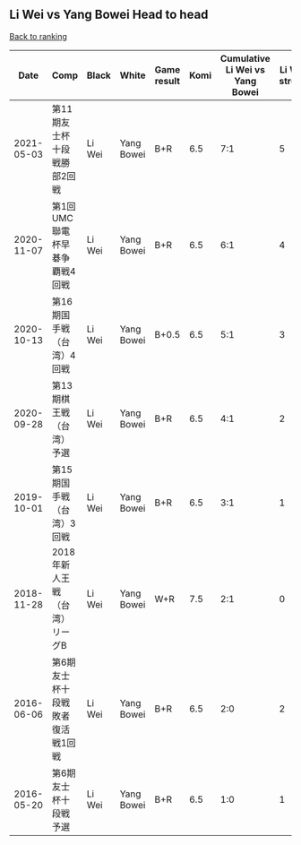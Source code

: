 ## Li Wei vs Yang Bowei Head to head

[Back to ranking](../../index.md)




| **Date** | **Comp** | **Black** | **White** | **Game result** | **Komi** | **Cumulative Li Wei vs Yang Bowei** | **Li Wei streak** | **Yang Bowei streak** | 
| --- | --- | --- | --- | --- | --- | --- | --- | --- |
| 2021-05-03 | 第11期友士杯十段戦勝部2回戦 | Li Wei | Yang Bowei | B+R | 6.5 | 7:1 | 5 | 0 | 
| 2020-11-07 | 第1回UMC聯電杯早碁争覇戦4回戦 | Li Wei | Yang Bowei | B+R | 6.5 | 6:1 | 4 | 0 | 
| 2020-10-13 | 第16期国手戦（台湾）4回戦 | Li Wei | Yang Bowei | B+0.5 | 6.5 | 5:1 | 3 | 0 | 
| 2020-09-28 | 第13期棋王戦（台湾）予選 | Li Wei | Yang Bowei | B+R | 6.5 | 4:1 | 2 | 0 | 
| 2019-10-01 | 第15期国手戦（台湾）3回戦 | Li Wei | Yang Bowei | B+R | 6.5 | 3:1 | 1 | 0 | 
| 2018-11-28 | 2018年新人王戦（台湾）リーグB | Li Wei | Yang Bowei | W+R | 7.5 | 2:1 | 0 | 1 | 
| 2016-06-06 | 第6期友士杯十段戦敗者復活戦1回戦 | Li Wei | Yang Bowei | B+R | 6.5 | 2:0 | 2 | 0 | 
| 2016-05-20 | 第6期友士杯十段戦予選 | Li Wei | Yang Bowei | B+R | 6.5 | 1:0 | 1 | 0 |




